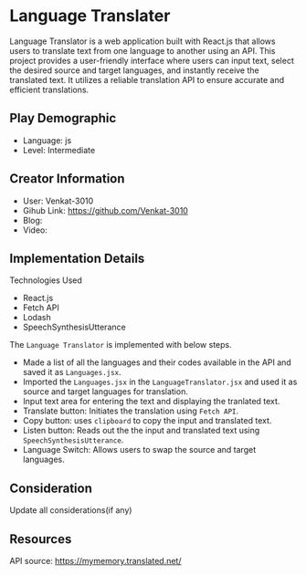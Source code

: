 # Language Translater

Language Translator is a web application built with React.js that allows users to translate text from one language to another using an API. This project provides a user-friendly interface where users can input text, select the desired source and target languages, and instantly receive the translated text. It utilizes a reliable translation API to ensure accurate and efficient translations.

## Play Demographic

- Language: js
- Level: Intermediate

## Creator Information

- User: Venkat-3010
- Gihub Link: https://github.com/Venkat-3010
- Blog: 
- Video: 

## Implementation Details

Technologies Used

- React.js
- Fetch API
- Lodash
- SpeechSynthesisUtterance

The `Language Translator` is implemented with below steps.

- Made a list of all the languages and their codes available in the API and saved it as `Languages.jsx`.
- Imported the `Languages.jsx` in the `LanguageTranslator.jsx` and used it as source and target languages for translation.
- Input text area for entering the text and displaying the tranlated text.
- Translate button: Initiates the translation using `Fetch API`.
- Copy button: uses `clipboard` to copy the input and translated text.
- Listen button: Reads out the the input and translated text using `SpeechSynthesisUtterance`.
- Language Switch: Allows users to swap the source and target languages. 

## Consideration

Update all considerations(if any)

## Resources

API source: https://mymemory.translated.net/